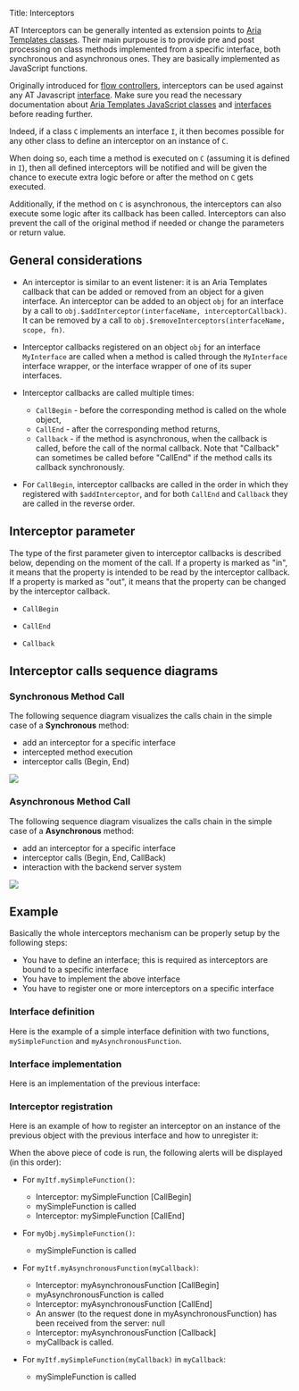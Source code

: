 Title: Interceptors


AT Interceptors can be generally intented as extension points to [Aria Templates classes](javascript_classes). Their main purpouse is to provide pre and post processing on class methods implemented from a specific interface, both synchronous and asynchronous ones. They are basically implemented as JavaScript functions.

Originally introduced for [flow controllers](flow_controllers), interceptors can be used against any AT Javascript [interface](around_classes). Make sure you read the necessary documentation about [ Aria Templates JavaScript classes](javascript_classes) and [interfaces](around_classes) before reading further.

Indeed, if a class `C` implements an interface `I`, it then becomes possible for any other class to define an interceptor on an instance of `C`.

When doing so, each time a method is executed on `C` (assuming it is defined in `I`), then all defined interceptors will be notified and will be given the chance to execute extra logic before or after the method on `C` gets executed.

Additionally, if the method on `C` is asynchronous, the interceptors can also execute some logic after its callback has been called.
Interceptors can also prevent the call of the original method if needed or change the parameters or return value.

## General considerations

* An interceptor is similar to an event listener: it is an Aria Templates callback that can be added or removed from an object for a given interface. An interceptor can be added to an object `obj` for an interface by a call to `obj.$addInterceptor(interfaceName, interceptorCallback)`. It can be removed by a call to `obj.$removeInterceptors(interfaceName, scope, fn)`.

* Interceptor callbacks registered on an object `obj` for an interface `MyInterface` are called when a method is called through the `MyInterface` interface wrapper, or the interface wrapper of one of its super interfaces.

* Interceptor callbacks are called multiple times:

	* `CallBegin` - before the corresponding method is called on the whole object,
	* `CallEnd` - after the corresponding method returns,
	* `Callback` - if the method is asynchronous, when the callback is called, before the call of the normal callback. Note that "Callback" can sometimes be called before "CallEnd" if the method calls its callback synchronously.

* For `CallBegin`, interceptor callbacks are called in the order in which they registered with `$addInterceptor`, and for both `CallEnd` and `Callback` they are called in the reverse order.

## Interceptor parameter

The type of the first parameter given to interceptor callbacks is described below, depending on the moment of the call. If a property is marked as "in", it means that the property is intended to be read by the interceptor callback. If a property is marked as "out", it means that the property can be changed by the interceptor callback.

* `CallBegin`

<script src='http://snippets.ariatemplates.com/snippets/github.com/ariatemplates/documentation-code/%VERSION%/snippets/core/interceptors/ParameterTypes.txt?tag=CallBegin&lang=text'></script>

* `CallEnd`

<script src='http://snippets.ariatemplates.com/snippets/github.com/ariatemplates/documentation-code/%VERSION%/snippets/core/interceptors/ParameterTypes.txt?tag=CallEnd&lang=text'></script>

* `Callback`

<script src='http://snippets.ariatemplates.com/snippets/github.com/ariatemplates/documentation-code/%VERSION%/snippets/core/interceptors/ParameterTypes.txt?tag=Callback&lang=text'></script>

## Interceptor calls sequence diagrams

### Synchronous Method Call

The following sequence diagram visualizes the calls chain in the simple case of a **Synchronous** method:


* add an interceptor for a specific interface
* intercepted method execution
* interceptor calls (Begin, End)

<img src="../images/interceptors__sync_call.png"/>

### Asynchronous Method Call

The following sequence diagram visualizes the calls chain in the simple case of a **Asynchronous** method:


* add an interceptor for a specific interface
* interceptor calls (Begin, End, CallBack)
* interaction with the backend server system

<img src="../images/interceptors__async_call.png"/>

## Example

Basically the whole interceptors mechanism can be properly setup by the following steps:


* You have to define an interface; this is required as interceptors are bound to a specific interface
* You have to implement the above interface
* You have to register one or more interceptors on a specific interface

### Interface definition

Here is the example of a simple interface definition with two functions, `mySimpleFunction` and `myAsynchronousFunction`.

<script src='http://snippets.ariatemplates.com/snippets/github.com/ariatemplates/documentation-code/%VERSION%/snippets/core/interceptors/MyInterface.js?lang=javascript&outdent=true'></script>

### Interface implementation

Here is an implementation of the previous interface:


<script src='http://snippets.ariatemplates.com/snippets/github.com/ariatemplates/documentation-code/%VERSION%/snippets/core/interceptors/MyClass.js?lang=javascript&outdent=true'></script>

### Interceptor registration

Here is an example of how to register an interceptor on an instance of the previous object with the previous interface and how to unregister it:


<script src='http://snippets.ariatemplates.com/snippets/github.com/ariatemplates/documentation-code/%VERSION%/snippets/core/interceptors/Interceptor.js?lang=javascript&outdent=true'></script>

When the above piece of code is run, the following alerts will be displayed (in this order):


* For `myItf.mySimpleFunction()`:

	* Interceptor: mySimpleFunction [CallBegin]
	* mySimpleFunction is called
	* Interceptor: mySimpleFunction [CallEnd]

* For `myObj.mySimpleFunction()`:

	* mySimpleFunction is called

* For `myItf.myAsynchronousFunction(myCallback)`:

	* Interceptor: myAsynchronousFunction [CallBegin]
	* myAsynchronousFunction is called
	* Interceptor: myAsynchronousFunction [CallEnd]
	* An answer (to the request done in myAsynchronousFunction) has been received from the server: null
	* Interceptor: myAsynchronousFunction [Callback]
	* myCallback is called.

* For `myItf.mySimpleFunction(myCallback)` in `myCallback`:

	* mySimpleFunction is called